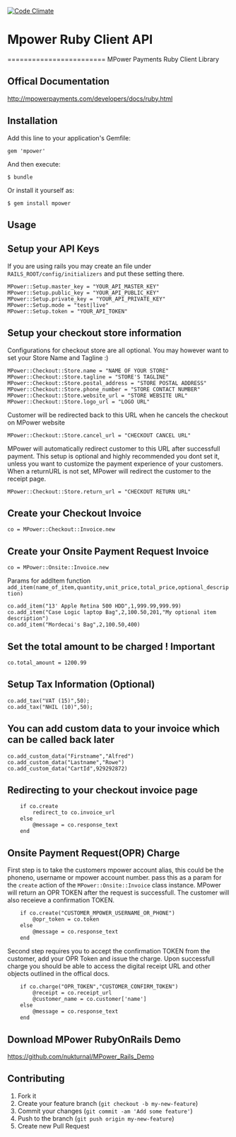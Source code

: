 [![Code Climate](https://codeclimate.com/badge.png)](https://codeclimate.com/github/nukturnal/mpower_ruby)

# Mpower Ruby Client API
========================
MPower Payments Ruby Client Library

## Offical Documentation
http://mpowerpayments.com/developers/docs/ruby.html

## Installation

Add this line to your application's Gemfile:

    gem 'mpower'

And then execute:

    $ bundle

Or install it yourself as:

    $ gem install mpower

## Usage

## Setup your API Keys
If you are using rails you may create an file under `RAILS_ROOT/config/initializers` and put these setting there.

    MPower::Setup.master_key = "YOUR_API_MASTER_KEY"
    MPower::Setup.public_key = "YOUR_API_PUBLIC_KEY"
    MPower::Setup.private_key = "YOUR_API_PRIVATE_KEY"
    MPower::Setup.mode = "test|live"
    MPower::Setup.token = "YOUR_API_TOKEN"

## Setup your checkout store information
Configurations for checkout store are all optional. You may however want to set your Store Name and Tagline :)

    MPower::Checkout::Store.name = "NAME OF YOUR STORE"
    MPower::Checkout::Store.tagline = "STORE'S TAGLINE"
    MPower::Checkout::Store.postal_address = "STORE POSTAL ADDRESS"
    MPower::Checkout::Store.phone_number = "STORE CONTACT NUMBER"
    MPower::Checkout::Store.website_url = "STORE WEBSITE URL"
    MPower::Checkout::Store.logo_url = "LOGO URL"

Customer will be redirected back to this URL when he cancels the checkout on MPower website

    MPower::Checkout::Store.cancel_url = "CHECKOUT CANCEL URL"

MPower will automatically redirect customer to this URL after successfull payment.
This setup is optional and highly recommended you dont set it, unless you want to customize the payment experience of your customers.
When a returnURL is not set, MPower will redirect the customer to the receipt page.

    MPower::Checkout::Store.return_url = "CHECKOUT RETURN URL"

## Create your Checkout Invoice

    co = MPower::Checkout::Invoice.new

## Create your Onsite Payment Request Invoice

    co = MPower::Onsite::Invoice.new

Params for addItem function `add_item(name_of_item,quantity,unit_price,total_price,optional_description)`

    co.add_item("13' Apple Retina 500 HDD",1,999.99,999.99)
    co.add_item("Case Logic laptop Bag",2,100.50,201,"My optional item description")
    co.add_item("Mordecai's Bag",2,100.50,400)

## Set the total amount to be charged ! Important

    co.total_amount = 1200.99

## Setup Tax Information (Optional)

    co.add_tax("VAT (15)",50);
    co.add_tax("NHIL (10)",50);

## You can add custom data to your invoice which can be called back later

    co.add_custom_data("Firstname","Alfred")
    co.add_custom_data("Lastname","Rowe")
    co.add_custom_data("CartId",929292872)

## Redirecting to your checkout invoice page

		if co.create
			redirect_to co.invoice_url
		else
			@message = co.response_text
		end

## Onsite Payment Request(OPR) Charge
First step is to take the customers mpower account alias, this could be the phoneno, username or mpower account number.
pass this as a param for the `create` action of the `MPower::Onsite::Invoice` class instance. MPower will return an OPR TOKEN after the request is successfull. The customer will also receieve a confirmation TOKEN.
        
        if co.create("CUSTOMER_MPOWER_USERNAME_OR_PHONE")
            @opr_token = co.token
        else
            @message = co.response_text
        end

Second step requires you to accept the confirmation TOKEN from the customer, add your OPR Token and issue the charge. Upon successfull charge you should be able to access the digital receipt URL and other objects outlined in the offical docs.

        if co.charge("OPR_TOKEN","CUSTOMER_CONFIRM_TOKEN")
            @receipt = co.receipt_url
            @customer_name = co.customer['name']
        else
            @message = co.response_text
        end

## Download MPower RubyOnRails Demo
https://github.com/nukturnal/MPower_Rails_Demo

## Contributing

1. Fork it
2. Create your feature branch (`git checkout -b my-new-feature`)
3. Commit your changes (`git commit -am 'Add some feature'`)
4. Push to the branch (`git push origin my-new-feature`)
5. Create new Pull Request

